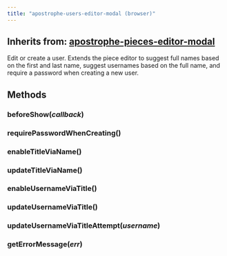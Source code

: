 ```yaml
---
title: "apostrophe-users-editor-modal (browser)"
---
```

## Inherits from: [apostrophe-pieces-editor-modal](../apostrophe-pieces/browser-apostrophe-pieces-editor-modal.html)
Edit or create a user. Extends the piece editor to suggest full names based on the
first and last name, suggest usernames based on the full name, and require a password
when creating a new user.


## Methods
### beforeShow(*callback*)

### requirePasswordWhenCreating()

### enableTitleViaName()

### updateTitleViaName()

### enableUsernameViaTitle()

### updateUsernameViaTitle()

### updateUsernameViaTitleAttempt(*username*)

### getErrorMessage(*err*)

